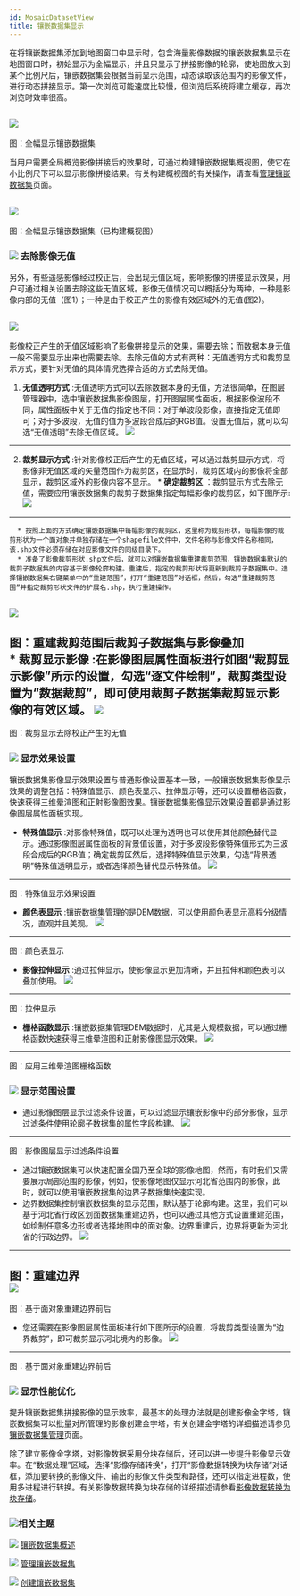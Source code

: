 ```yaml
---
id: MosaicDatasetView
title: 镶嵌数据集显示
---
```

在将镶嵌数据集添加到地图窗口中显示时，包含海量影像数据的镶嵌数据集显示在地图窗口时，初始显示为全幅显示，并且只显示了拼接影像的轮廓，使地图放大到某个比例尺后，镶嵌数据集会根据当前显示范围，动态读取该范围内的影像文件，进行动态拼接显示。第一次浏览可能速度比较慢，但浏览后系统将建立缓存，再次浏览时效率很高。

![](img/FullMoscaic.png)  
---  
图：全幅显示镶嵌数据集  
  
当用户需要全局概览影像拼接后的效果时，可通过构建镶嵌数据集概视图，使它在小比例尺下可以显示影像拼接结果。有关构建概视图的有关操作，请查看[管理镶嵌数据集](MosaicDatasetManage.htm#5)页面。

![](img/FullMoscaicOverview.png)  
---  
图：全幅显示镶嵌数据集（已构建概视图）  
  
### ![](../../img/read.gif) 去除影像无值

另外，有些遥感影像经过校正后，会出现无值区域，影响影像的拼接显示效果，用户可通过相关设置去除这些无值区域。影像无值情况可以概括分为两种，一种是影像内部的无值（图1）；一种是由于校正产生的影像有效区域外的无值(图2)。

![](img/nodata3.png)  
---  
  
影像校正产生的无值区域影响了影像拼接显示的效果，需要去除；而数据本身无值一般不需要显示出来也需要去除。去除无值的方式有两种：无值透明方式和裁剪显示方式，要针对无值的具体情况选择合适的方式去除无值。

  1. **无值透明方式** :无值透明方式可以去除数据本身的无值，方法很简单，在图层管理器中，选中镶嵌数据集影像图层，打开图层属性面板，根据影像波段不同，属性面板中关于无值的指定也不同：对于单波段影像，直接指定无值即可；对于多波段，无值的值为多波段合成后的RGB值。设置无值后，就可以勾选“无值透明”去除无值区域。
![](img/nodata4.png)  
---  
  2. **裁剪显示方式** :针对影像校正后产生的无值区域，可以通过裁剪显示方式，将影像非无值区域的矢量范围作为裁剪区，在显示时，裁剪区域内的影像将全部显示，裁剪区域外的影像内容不显示。 
    * **确定裁剪区** ：裁剪显示方式去除无值，需要应用镶嵌数据集的裁剪子数据集指定每幅影像的裁剪区，如下图所示:  ![](img/nodata5.png)  
---  
      * 按照上面的方式确定镶嵌数据集中每幅影像的裁剪区，这里称为裁剪形状，每幅影像的裁剪形状为一个面对象并单独存储在一个shapefile文件中，文件名称与影像文件名称相同，该.shp文件必须存储在对应影像文件的同级目录下。
      * 准备了影像裁剪形状.shp文件后，就可以对镶嵌数据集重建裁剪范围，镶嵌数据集默认的裁剪子数据集的内容基于影像轮廓构建。重建后，指定的裁剪形状将更新到裁剪子数据集中。选择镶嵌数据集右键菜单中的“重建范围”，打开“重建范围”对话框，然后，勾选“重建裁剪范围”并指定裁剪形状文件的扩展名.shp，执行重建操作。
![](img/ClipRegion.png)  
---  
图：重建裁剪范围后裁剪子数据集与影像叠加  
    * **裁剪显示影像** :在影像图层属性面板进行如图“裁剪显示影像”所示的设置，勾选“逐文件绘制”，裁剪类型设置为“数据裁剪”，即可使用裁剪子数据集裁剪显示影像的有效区域。
![](img/ClipView.png)  
---  
图：裁剪显示去除校正产生的无值  

### ![](../../img/read.gif) 显示效果设置

镶嵌数据集影像显示效果设置与普通影像设置基本一致，一般镶嵌数据集影像显示效果的调整包括：特殊值显示、颜色表显示、拉伸显示等，还可以设置栅格函数，快速获得三维晕渲图和正射影像图效果。镶嵌数据集影像显示效果设置都是通过影像图层属性面板实现。

  * **特殊值显示** :对影像特殊值，既可以处理为透明也可以使用其他颜色替代显示。通过影像图层属性面板的背景值设置，对于多波段影像特殊值形式为三波段合成后的RGB值；确定裁剪区然后，选择特殊值显示效果，勾选“背景透明”特殊值透明显示，或者选择颜色替代显示特殊值。
![](img/NodataTransparent.png)  
---  
图：特殊值显示效果设置  
  * **颜色表显示** :镶嵌数据集管理的是DEM数据，可以使用颜色表显示高程分级情况，直观并且美观。
![](img/ColorView.png)  
---  
图：颜色表显示  
  * **影像拉伸显示** :通过拉伸显示，使影像显示更加清晰，并且拉伸和颜色表可以叠加使用。
![](img/StrechView.png)  
---  
图：拉伸显示  
  * **栅格函数显示** :镶嵌数据集管理DEM数据时，尤其是大规模数据，可以通过栅格函数快速获得三维晕渲图和正射影像图显示效果。
![](img/View3.png)  
---  
图：应用三维晕渲图栅格函数  

### ![](../../img/read.gif) 显示范围设置

  * 通过影像图层显示过滤条件设置，可以过滤显示镶嵌影像中的部分影像，显示过滤条件使用轮廓子数据集的属性字段构建。
![](img/FiltView.png)  
---  
图：影像图层显示过滤条件设置  
  * 通过镶嵌数据集可以快速配置全国乃至全球的影像地图，然而，有时我们又需要展示局部范围的影像，例如，使影像地图仅显示河北省范围内的影像，此时，就可以使用镶嵌数据集的边界子数据集快速实现。
  * 边界数据集控制镶嵌数据集的显示范围，默认基于轮廓构建。这里，我们可以基于河北省行政区划面数据集重建边界，也可以通过其他方式设置重建范围，如绘制任意多边形或者选择地图中的面对象。边界重建后，边界将更新为河北省的行政边界。
![](img/boundsetting.png)  
---  
图：重建边界  
![](img/boundclip2.png)  
---  
图：基于面对象重建边界前后  
  * 您还需要在影像图层属性面板进行如下图所示的设置，将裁剪类型设置为“边界裁剪”，即可裁剪显示河北境内的影像。
![](img/boundclip3.png)  
---  
图：基于面对象重建边界前后  

### ![](../../img/read.gif) 显示性能优化

提升镶嵌数据集拼接影像的显示效率，最基本的处理办法就是创建影像金字塔，镶嵌数据集可以批量对所管理的影像创建金字塔，有关创建金字塔的详细描述请参见[镶嵌数据集管理](MosaicDatasetManage.htm#4)页面。

除了建立影像金字塔，对影像数据采用分块存储后，还可以进一步提升影像显示效率。在“数据处理”区域，选择“影像存储转换”，打开“影像数据转换为块存储”对话框，添加要转换的影像文件、输出的影像文件类型和路径，还可以指定进程数，使用多进程进行转换。有关影像数据转换为块存储的详细描述请参看[影像数据转换为块存储](ImageStorageConversion.htm)。

### ![](../../img/seealso.png)相关主题

![](../../img/smalltitle.png) [镶嵌数据集概述](MosaicDataset.htm)

![](../../img/smalltitle.png) [管理镶嵌数据集](MosaicDataManagement.htm)

![](../../img/smalltitle.png) [创建镶嵌数据集](CreateMosaicDataset.htm)

  



